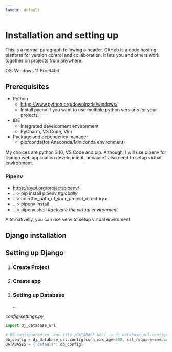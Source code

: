 ```yaml
---
layout: default
---
```


# Installation and setting up
This is a normal paragraph following a header. GitHub is a code hosting platform for version control and collaboration. It lets you and others work together on projects from anywhere.

OS: Windows 11 Pro 64bit

## Prerequisites

*   Python
    - https://www.python.org/downloads/windows/
    - Install pyenv if you want to use multiple python versions for your projects.
*   IDE
    -	Integrated development environment
    -	PyCharm, VS Code, Vim
*   Package and dependency manager
    - pip/conda(for Anaconda/Miniconda environment)

My choices are python 3.10, VS Code and pip.
Although, I will use pipenv for Django web application development, because I also need to setup virtual environment.

### Pipenv

*  https://pypi.org/project/pipenv/
*  ...\> pip install pipenv  #_globally_
*  ...\> cd <the_path_of_your_project_directory>
*  ...\> pipenv install  <dependencies>  
*  ...\> pipenv shell  #_activate the virtual environment_

Alternativelly, you can use venv to setup virtual enviroment.

## Django installation

## Setting up Django
1.  ### Create Project
2.  ### Create app
3.  ### Setting up Database  
    ...

_config/settings.py_
```py
import dj_database_url
                
# DB configuered in .env file /DATABASE_URL/ -> dj_database_url.config() returns a dictionary
db_config = dj_database_url.config(conn_max_age=600, ssl_require=env.bool('SSL_REQUIRE', default=True))
DATABASES = {'default': db_config}
```
 
 
